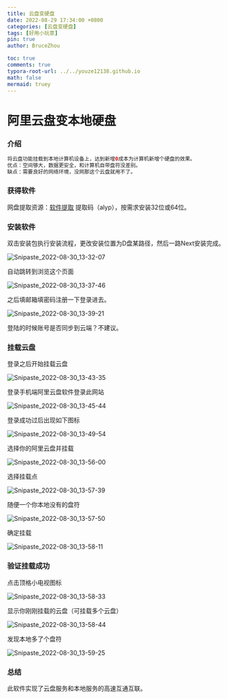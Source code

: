 ```yaml
---
title: 云盘变硬盘
date: 2022-08-29 17:34:00 +0800
categories: [云盘变硬盘]
tags: [好用小玩意]
pin: true
author: BruceZhou

toc: true
comments: true
typora-root-url: ../../youze12138.github.io
math: false
mermaid: truey
---
```


# 阿里云盘变本地硬盘

### 介绍

~~~java
将云盘功能挂载到本地计算机设备上，达到新增0成本为计算机新增个硬盘的效果。
优点：空间够大，数据更安全，和计算机自带盘符没差别。
缺点：需要良好的网络环境，没网那这个云盘就用不了。
~~~

### 获得软件

网盘提取资源：[软件提取](https://pan.baidu.com/s/1cRhAGpGE4ecmLKgnX7MBEw)   提取码（alyp），按需求安装32位或64位。

### 安装软件

双击安装包执行安装流程，更改安装位置为D盘某路径，然后一路Next安装完成。

![Snipaste_2022-08-30_13-32-07](/assets/blog_res/2022-08-29-ALYP.assets/Snipaste_2022-08-30_13-32-07.jpg)

自动跳转到浏览这个页面

![Snipaste_2022-08-30_13-37-46](/assets/blog_res/2022-08-29-ALYP.assets/Snipaste_2022-08-30_13-37-46.jpg)

之后填邮箱填密码注册一下登录进去。

![Snipaste_2022-08-30_13-39-21](/assets/blog_res/2022-08-29-ALYP.assets/Snipaste_2022-08-30_13-39-21.jpg)

登陆的时候账号是否同步到云端？不建议。

### 挂载云盘

登录之后开始挂载云盘

![Snipaste_2022-08-30_13-43-35](/assets/blog_res/2022-08-29-ALYP.assets/Snipaste_2022-08-30_13-43-35.jpg)

登录手机端阿里云盘软件登录此网站

![Snipaste_2022-08-30_13-45-44](/assets/blog_res/2022-08-29-ALYP.assets/Snipaste_2022-08-30_13-45-44.jpg)

登录成功过后出现如下图标

![Snipaste_2022-08-30_13-49-54](/assets/blog_res/2022-08-29-ALYP.assets/Snipaste_2022-08-30_13-49-54.jpg)

选择你的阿里云盘并挂载

![Snipaste_2022-08-30_13-56-00](/assets/blog_res/2022-08-29-ALYP.assets/Snipaste_2022-08-30_13-56-00.jpg)

选择挂载点

![Snipaste_2022-08-30_13-57-39](/assets/blog_res/2022-08-29-ALYP.assets/Snipaste_2022-08-30_13-57-39.jpg)

随便一个你本地没有的盘符

![Snipaste_2022-08-30_13-57-50](/assets/blog_res/2022-08-29-ALYP.assets/Snipaste_2022-08-30_13-57-50.jpg)

确定挂载

![Snipaste_2022-08-30_13-58-11](/assets/blog_res/2022-08-29-ALYP.assets/Snipaste_2022-08-30_13-58-11.jpg)

### 验证挂载成功

点击顶格小电视图标

![Snipaste_2022-08-30_13-58-33](/assets/blog_res/2022-08-29-ALYP.assets/Snipaste_2022-08-30_13-58-33.jpg)

显示你刚刚挂载的云盘（可挂载多个云盘）

![Snipaste_2022-08-30_13-58-44](/assets/blog_res/2022-08-29-ALYP.assets/Snipaste_2022-08-30_13-58-44.jpg)

发现本地多了个盘符

![Snipaste_2022-08-30_13-59-25](/assets/blog_res/2022-08-29-ALYP.assets/Snipaste_2022-08-30_13-59-25.jpg)

### 总结

此软件实现了云盘服务和本地服务的高速互通互联。
